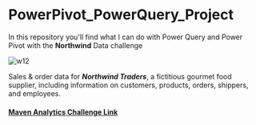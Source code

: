 # PowerPivot_PowerQuery_Project
In this repository you'll find what I can do with Power Query and Power Pivot with the **Northwind** Data challenge


![w12](https://github.com/mfernandezcean/PowerPivot_PowerQuery_Project/assets/105746149/a3ffb3f3-17be-4c9d-94d4-058d872af0b6)


Sales & order data for ***Northwind Traders***, a fictitious gourmet food supplier, including information on customers, products, orders, shippers, and employees.

#### [Maven Analytics Challenge Link](https://app.mavenanalytics.io/datasets)
